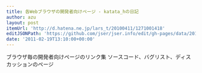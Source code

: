 ```yaml
---
title: 各Webブラウザの開発者向けページ - katata_hの日記
author: azu
layout: post
itemUrl: 'http://d.hatena.ne.jp/lars_t/20100411/1271001418'
editJSONPath: 'https://github.com/jser/jser.info/edit/gh-pages/data/2011/02/index.json'
date: '2011-02-19T13:10:00+00:00'
---
```

ブラウザ毎の開発者向けページのリンク集
ソースコード、バグリスト、ディスカッションのページ
